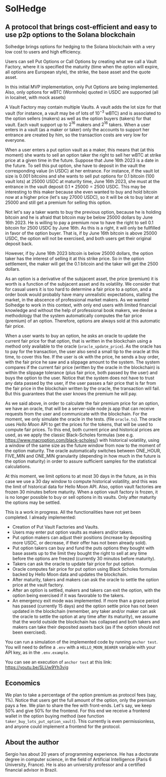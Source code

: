 # SolHedge
## A protocol that brings cost-efficient and easy to use p2p options to the Solana blockchain

Solhedge brings options for hedging to the Solana blockchain
with a very low cost to users and high efficiency.

Users can sell Put Options or Call Options by creating what we call
a Vault Factory, where it is specified the maturity (time when the 
option will expire, all options are European style), the strike,
the base asset and the quote asset.

In this initial MVP implementation, only Put Options are being implemented.
Also, only options for wBTC (Wormhole) quoted in USDC are supported (all in localnet,
with mock assets)

A Vault Factory may contain multiple Vaults. A vault adds the lot size
for that vault (for instance, a vault may be of lots of $10^{-3}$ wBTC) and 
is associated to the option sellers (makers) as well as the option buyers 
(takers) for that vault. Each vault support up to $2^{16}$ makers and $2^{16}$ takers.
When a user enters in a vault (as a maker or taker) only the accounts to support
her entrance are created by him, so the transaction costs are very low for everyone.

When a user enters a put option vault as a maker, this means that (at this moment) she
wants to sell an option taker the right to sell her wBTC at strike price at a given time in the future. Suppose
that June 16th 2023 is a date in the future.
To sell this put option, she have to deposit in the vault the corresponding value (in USDC) at her entrance.
For instance, if the vault lot size is 0.001 bitcoins and she wants to sell put options for
0.1 bitcoin (100 vault lots) at 25000 USDC at maturity time, June 16th 2023, she must at the entrance
in the vault deposit $0.1*25000 = 2500$ USDC. This may be interesting to this maker because
she even wanted to buy and hold bitcoin now at a higher price (let's say 27000 USDC), so it will be ok
to buy later at 25000 and still get a premium for selling this option.

Not let's say a taker wants to buy the previous option, because he is holding bitcoin 
and he is afraid that bitcoin may be below 25000 dollars by June 16th 2023.
He is willing to pay a premium now to have the right to sell 0.1 bitcoin for 2500 USDC by June 16th.
As this is a right, it will only be fullfilled in favor of the option buyer. That is, if by June 16th
bitcoin is above 25000 USDC, the option will not be exercised, and both users get their original deposit back.

However, if by June 16th 2023 bitcoin is below 25000 dollars, the option taker has the interest of selling it
at this strike price. So in the option settlement, the maker will get the 0.1 bitcoin and the taker will get the 2500 dollars.

As an option is a derivative of the subjacent asset, the price (premium) it is worth is a function of the subjacent asset and
its volatility. We consider that for casual users it is too hard to determine a fair price to a option, and 
a order book would probably have many unrealistic expectations, stalling the market, in the abscence of professional market
makers. As we wanted Solhedge to work in this context, with only end users with limited financial knowledge and without the
help of professional book makers, we devise a methodology that the system automatically computes the fair price (premium) of
an option. Therefore, options are always sold at this automatic fair price.

When a user wants to buy an option, he asks an oracle to update the current fair price for that option, that is written in the
blockchain using a method only available to the oracle (`oracle_update_price`). As the oracle has to pay for the transaction, the user also send a small tip to the oracle at this time, to cover this fee. If the user is ok with the price, he sends a buy
order, with the fair price he saw and a slippage amount to the system. The system compares if the current fair price (written by the oracle in the blockchain) is within the slippage tolerance (plus fair price, both passed by the user) and buys the option to the user. 
Notice that the system does not have to trust any data passed by the user, if the user passes a fair price that is far from the 
fair price in the blockchain written by the oracle, the transaction will fail. But this guarantees that the user knows the premium
he will pay. 

As we said above, in order to calculate the fair premium price for an option, we have an oracle, that will be a server-side 
node js app that can receive requests from the user and communicate with the blockchain. For the moment, we only simulate
the oracle in the tests. (file `oracle.ts`). The oracle uses *Hello Moon* API to get the prices for the tokens, that will
be used to compute fair prices. To this end, both current price and historical prices are used, as we apply the classic Black-Scholes 
formulas (see e.g. https://www.macroption.com/black-scholes/) with historical volatility, using a window of the same size as the future window from now to the moment of the option maturity. The oracle automatically switches between ONE_HOUR, FIVE_MIN and ONE_MIN granularity (depending in how much in the future is the option maturity) in order to assure sufficient samples for the statistical calculations.

At this moment, we limit options to at most 30 days in the future, as in this case we use a 30 day window to compute historical
volatility, and this was the limit of historical data for Hello Moon API. Also, option vault factories are frozen 30 minutes before maturity. When a option vault factory is frozen, it is no longer possible to buy or sell options in its vaults. Only after maturity
the options may be settled. 

This is a work in progress. All the functionalities have not yet been completed. I already implemented:
- Creation of Put Vault Factories and Vaults.
- Users may enter put option vaults as makers and/or takers.
- Put option makers can adjust their positions (increase by depositing more USDC, or decrease, if their offer has not been already sold).
- Put option takers can buy and fund the puts options they bought with base assets up to the limit they bought the right to sell at any
time before the options are freezed (currently 30 minutos before maturity).
- Takers can ask the oracle to update fair price for put option.
- Oracle computes fair price for put option using Black Scholes formulas backed by Hello Moon data and updates the blockchain.
- After maturity, takers and makers can ask the oracle to settle the option price at the vault factory.
- After an option is settled, makers and takers can exit the option, with the option being exercised if it was favorable
  to the takers.
- An emergency exit mode was implemented. If more than a grace period has passed (currently 15 days) and the option settle price
has not been updated in the blockchain (remember, any taker and/or maker can ask the oracle to settle the option at any time after its 
maturity), we assume that the world outside the blockchain has collapsed and both takers and makers can take their deposited
assets back (as if the option should not been exercised).

You can run a simulation of the implemented code by running `anchor test`. You will need to define a `.env` with a `HELLO_MOON_BEARER` variable with your API key, as in the `.env.example`.

You can see an execution of `anchor test` at this link: https://youtu.be/SLUw9Yh3vig 

## Economics

We plan to take a percentage of the option premium as protocol fees (say, 1%). Notice that users get the full amount of the option,
only the premium pays a fee. We plan to share the fee with front-ends. Let's say, we keep 50% and give 50% for the frontend. For this
end we receive a frontend wallet in the option buying method (see function `taker_buy_lots_put_option_vault`). This currently is  even permissionless, and anyone could implement a frontend
for the protocol.

## About the author

Sergio has about 20 years of programming experience. He has a doctorate degree in computer science, in the field of Artificial Intelligence (Paris 6 University, France). He is also an university professor and a certified financial advisor in Brazil.

